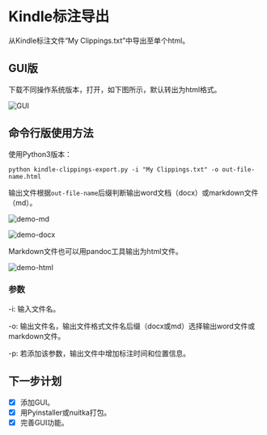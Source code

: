 # Kindle标注导出

从Kindle标注文件“My Clippings.txt”中导出至单个html。

## GUI版

下载不同操作系统版本，打开，如下图所示，默认转出为html格式。

![GUI](figures/gui0.png)

## 命令行版使用方法

使用Python3版本：

```
python kindle-clippings-export.py -i "My Clippings.txt" -o out-file-name.html
```

输出文件根据`out-file-name`后缀判断输出word文档（docx）或markdown文件（md）。

![demo-md](figures/demo-md.png)

![demo-docx](figures/demo-docx.png)

Markdown文件也可以用pandoc工具输出为html文件。

![demo-html](figures/demo-html.png)

### 参数

-i: 输入文件名。

-o: 输出文件名，输出文件格式文件名后缀（docx或md）选择输出word文件或markdown文件。

-p: 若添加该参数，输出文件中增加标注时间和位置信息。

## 下一步计划

- [x] 添加GUI。
- [x] 用Pyinstaller或nuitka打包。
- [x] 完善GUI功能。
